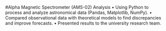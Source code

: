 #Alpha Magnetic Spectrometer (AMS-02) Analysis
•	Using Python to process and analyze astronomical data (Pandas, Matplotlib, NumPy).
•	Compared observational data with theoretical models to find discrepancies and improve forecasts.
•	Presented results to the university research team.
